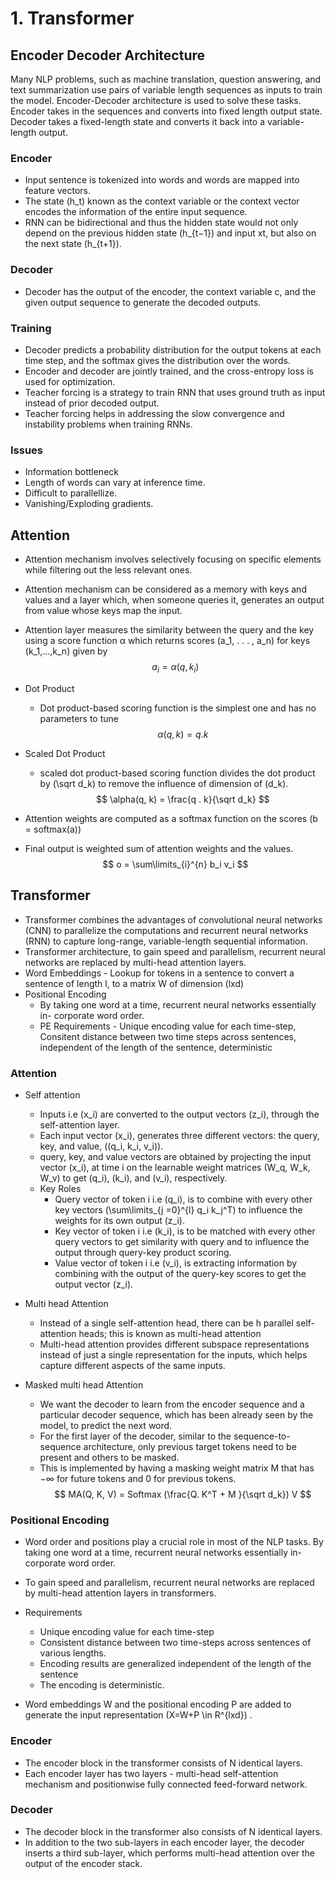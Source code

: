 
# 1. Transformer 

## Encoder Decoder Architecture

Many NLP problems, such as machine translation, question answering, and text summarization use pairs of variable length sequences as inputs to train the model. Encoder-Decoder architecture is used to solve these tasks. Encoder takes in the sequences and converts into fixed length output state. Decoder takes a fixed-length state and converts it back into a variable-length output.

### Encoder 

- Input sentence is tokenized into words and words are mapped into feature vectors. 
- The state \(h_t\) known as the context variable or the context vector encodes the information of the entire input sequence. 
- RNN can be bidirectional and thus the hidden state would not only depend on the previous hidden state \(h_{t−1}\) and input xt, but also on the next state \(h_{t+1}\).

### Decoder 

- Decoder has the output of the encoder, the context variable c, and the given output sequence to generate the decoded outputs.  

### Training 

- Decoder predicts a probability distribution for the output tokens at each time step, and the softmax gives the distribution over the words. 
- Encoder and decoder are jointly trained, and the cross-entropy loss is used for optimization.
- Teacher forcing is a strategy to train RNN that uses ground truth  as input instead of prior decoded output. 
- Teacher forcing helps in addressing the slow convergence and instability problems when training RNNs.

### Issues

- Information bottleneck 
- Length of words can vary at inference time. 
- Difficult to parallellize. 
- Vanishing/Exploding gradients. 

<h2 id="attention">Attention</h2>

- Attention mechanism involves selectively focusing on specific elements while filtering out the less relevant ones. 
- Attention mechanism can be considered as a memory with keys and values and a layer which, when someone queries it, generates an output from value whose keys map the input. 
- Attention layer measures the similarity between the query and the key using a score function α which returns scores \(a_1, . . . , a_n\) for keys \(k_1,...,k_n\) given by
        $$ a_i = \alpha(q, k_i) $$
- Dot Product 
    - Dot product-based scoring function is the simplest one and has no parameters to tune
    $$ \alpha(q, k) = q . k $$

- Scaled Dot Product 
    - scaled dot product-based scoring function divides the dot product by \(\sqrt d_k\) to remove the influence of dimension of \(d_k\). 
    $$ \alpha(q, k) = \frac{q . k}{\sqrt d_k} $$

- Attention weights are computed as a softmax function on the scores \(b = softmax(a)\)

- Final output is weighted sum of attention weights and the values. 
        $$ o = \sum\limits_{i}^{n} b_i v_i $$


## Transformer 

- Transformer combines the advantages of convolutional neural networks (CNN) to parallelize the computations and recurrent neural networks (RNN) to capture long-range, variable-length sequential information.
- Transformer architecture, to gain speed and parallelism, recurrent neural networks are replaced by multi-head attention layers. 
- Word Embeddings - Lookup for tokens in a sentence to convert a sentence of length l, to a matrix W of dimension \(lxd\)
- Positional Encoding 
    - By taking one word at a time, recurrent neural networks essentially in- corporate word order.
    - PE Requirements  - Unique encoding value for each time-step, Consitent distance between two time steps across sentences,  independent of the length of the sentence, deterministic

### Attention


- Self attention

    - Inputs i.e \(x_i\) are converted to the output vectors \(z_i\), through the self-attention layer. 
    - Each input vector \(x_i\), generates three different vectors: the query, key, and value, \((q_i, k_i, v_i)\). 
    - query, key, and value vectors are obtained by projecting the input vector \(x_i\), at time i on the learnable weight matrices \(W_q, W_k, W_v\) to get \(q_i\), \(k_i\), and \(v_i\), respectively. 
    - Key Roles
        - Query vector of token i i.e  \(q_i\), is to combine with every other key vectors \(\sum\limits_{j =0}^{l} q_i k_j^T\) to influence the weights for its own output \(z_i\).
        - Key vector of token i i.e \(k_i\), is to be matched with every other query vectors to get similarity with query and to influence the output through query-key product scoring. 
        - Value vector of token i i.e  \(v_i\), is extracting information by combining with the output of the query-key scores to get the output vector \(z_i\).





- Multi head Attention

    - Instead of a single self-attention head, there can be h parallel self-attention heads; this is known as multi-head attention
    - Multi-head attention provides different subspace representations instead of just a single representation for the inputs, which helps capture different aspects of the same inputs.



- Masked multi head Attention 

    - We want the decoder to learn from the encoder sequence and a particular decoder sequence, which has been already seen by the model, to predict the next word. 
    - For the first layer of the decoder, similar to the sequence-to-sequence architecture, only previous target tokens need to be present and others to be masked. 
    - This is implemented by having a masking weight matrix M that has −∞ for future tokens and 0 for previous tokens. 
        $$ MA(Q, K, V) = Softmax (\frac{Q. K^T + M }{\sqrt d_k}) V $$


### Positional Encoding 

- Word order and positions play a crucial role in most of the NLP tasks. By taking one word at a time, recurrent neural networks essentially in- corporate word order.
- To gain speed and parallelism, recurrent neural networks are replaced by multi-head attention layers in transformers. 
- Requirements
    - Unique encoding value for each time-step
    - Consistent distance between two time-steps across sentences of various lengths.
    - Encoding results are generalized independent of the length of the sentence
    - The encoding is deterministic.


- Word embeddings W and the positional encoding P are added to generate the input representation \(X=W+P  \in R^{lxd}\) .


### Encoder 

- The encoder block in the transformer consists of N identical layers. 
- Each encoder layer has two layers -  multi-head self-attention mechanism and positionwise fully connected feed-forward network.

### Decoder

- The decoder block in the transformer also consists of N identical layers. 
- In addition to the two sub-layers in each encoder layer, the decoder inserts a third sub-layer, which performs multi-head attention over the output of the encoder stack. 




